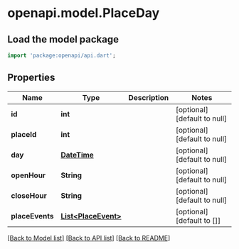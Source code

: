 # openapi.model.PlaceDay

## Load the model package
```dart
import 'package:openapi/api.dart';
```

## Properties
Name | Type | Description | Notes
------------ | ------------- | ------------- | -------------
**id** | **int** |  | [optional] [default to null]
**placeId** | **int** |  | [optional] [default to null]
**day** | [**DateTime**](DateTime.md) |  | [optional] [default to null]
**openHour** | **String** |  | [optional] [default to null]
**closeHour** | **String** |  | [optional] [default to null]
**placeEvents** | [**List&lt;PlaceEvent&gt;**](PlaceEvent.md) |  | [optional] [default to []]

[[Back to Model list]](../README.md#documentation-for-models) [[Back to API list]](../README.md#documentation-for-api-endpoints) [[Back to README]](../README.md)


